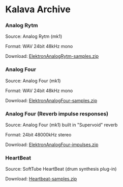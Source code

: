 # Kalava Archive

### Analog Rytm 
Source:		Analog Rytm (mk1)

Format:		WAV 24bit 48kHz mono

Download: [ElektronAnalogRytm-samples.zip](ElektronAnalogRytm-samples.zip)

### Analog Four
Source: 	Analog Four (mk1)

Format:		WAV 24bit 48kHz mono

Download: [ElektronAnalogFour-samples.zip](ElektronAnalogFour-samples.zip)

### Analog Four (Reverb impulse responses)
Source: 	Analog Four (mk1) built in "Supervoid" reverb

Format:		24bit 48000kHz stereo

Download: 	[ElektronAnalogFour-impulses.zip](ElektronAnalogFour-impulses.zip)

### HeartBeat
Source: SoftTube HeartBeat (drum synthesis plug-in)

Download: [Heartbeat-samples.zip](Heartbeat-samples.zip)


